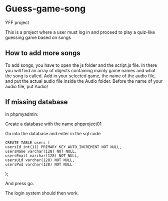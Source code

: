 # Guess-game-song
 YFF project

This is a project where a user must log in and proceed to play a quiz-like guessing game based on songs

## How to add more songs
To add songs, you have to open the js folder and the script.js file.
In there you will find an array of objects containing mainly game names and what the song is called.
Add in your selected game, the name of the audio file, and put the actual audio file inside the Audio folder.
Before the name of your audio file, put Audio/


## If missing database
In phpmyadmin:

Create a database with the name phpproject01

Go into the database and enter in the sql code

    CREATE TABLE users (
    usersId int(11) PRIMARY KEY AUTO_INCREMENT NOT NULL,
    usersName varchar(128) NOT NULL,
    usersEmail varchar(128) NOT NULL,
    usersUid varchar(128) NOT NULL,
    usersPwd varchar(128) NOT NULL
);

And press go.

The login system should then work.

